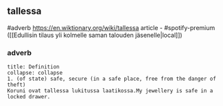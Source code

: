 ## tallessa
#adverb
https://en.wiktionary.org/wiki/tallessa
article - #spotify-premium ([[Edullisin tilaus yli kolmelle saman talouden jäsenelle|local]])
### adverb
```ad-note
title: Definition
collapse: collapse
1. (of state) safe, secure (in a safe place, free from the danger of theft)
Koruni ovat tallessa lukitussa laatikossa.My jewellery is safe in a locked drawer.
```